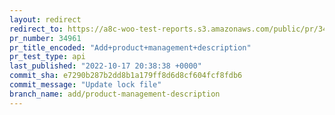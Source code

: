 ```yaml
---
layout: redirect
redirect_to: https://a8c-woo-test-reports.s3.amazonaws.com/public/pr/34961/api/index.html
pr_number: 34961
pr_title_encoded: "Add+product+management+description"
pr_test_type: api
last_published: "2022-10-17 20:38:38 +0000"
commit_sha: e7290b287b2dd8b1a179ff8d6d8cf604fcf8fdb6
commit_message: "Update lock file"
branch_name: add/product-management-description
---
```

